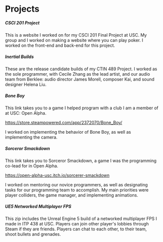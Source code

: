 # Projects

##### CSCI 201 Project
This is a website I worked on for my CSCI 201 Final Project at USC.
My group and I worked on making a website where you can play poker. 
I worked on the front-end and back-end for this project.

##### Inertial Builds
These are the release candidate builds of my CTIN 489 Project. 
I worked as the sole programmer, with Cecile Zhang as the lead artist, 
and our audio team from Berklee: audio director James Morell, composer Kai, and sound designer Helena Liu. 

##### Bone Boy
This link takes you to a game I helped program with a club I am a member of at USC: Open Alpha.

https://store.steampowered.com/app/2372070/Bone_Boy/

I worked on implementing the behavior of Bone Boy, as well as implementing the camera.

##### Sorceror Smackdown
This link takes you to Sorceror Smackdown, a game I was the programming co-lead for in Open Alpha.

https://open-alpha-usc.itch.io/sorcerer-smackdown

I worked on mentoring our novice programmers, as well as designating tasks for our programming team to accomplish.
My main priorities were player colliders, the game manager, and implementing animations.

##### UE5 Networked Multiplayer FPS
This zip includes the Unreal Engine 5 build of a networked multiplayer FPS I made in ITP 438 at USC.
Players can join other player's lobbies through Steam if they are friends.
Players can chat to each other, to their team, shoot bullets and grenades. 
